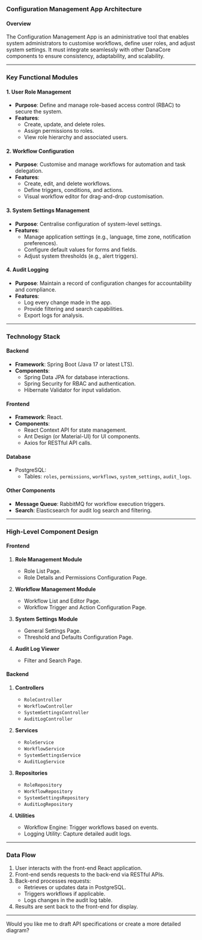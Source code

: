 ### Configuration Management App Architecture

#### **Overview**
The Configuration Management App is an administrative tool that enables system administrators to customise workflows, define user roles, and adjust system settings. It must integrate seamlessly with other DanaCore components to ensure consistency, adaptability, and scalability.

---

### **Key Functional Modules**

#### 1. **User Role Management**
- **Purpose**: Define and manage role-based access control (RBAC) to secure the system.
- **Features**:
  - Create, update, and delete roles.
  - Assign permissions to roles.
  - View role hierarchy and associated users.

#### 2. **Workflow Configuration**
- **Purpose**: Customise and manage workflows for automation and task delegation.
- **Features**:
  - Create, edit, and delete workflows.
  - Define triggers, conditions, and actions.
  - Visual workflow editor for drag-and-drop customisation.

#### 3. **System Settings Management**
- **Purpose**: Centralise configuration of system-level settings.
- **Features**:
  - Manage application settings (e.g., language, time zone, notification preferences).
  - Configure default values for forms and fields.
  - Adjust system thresholds (e.g., alert triggers).

#### 4. **Audit Logging**
- **Purpose**: Maintain a record of configuration changes for accountability and compliance.
- **Features**:
  - Log every change made in the app.
  - Provide filtering and search capabilities.
  - Export logs for analysis.

---

### **Technology Stack**

#### **Backend**
- **Framework**: Spring Boot (Java 17 or latest LTS).
- **Components**:
  - Spring Data JPA for database interactions.
  - Spring Security for RBAC and authentication.
  - Hibernate Validator for input validation.

#### **Frontend**
- **Framework**: React.
- **Components**:
  - React Context API for state management.
  - Ant Design (or Material-UI) for UI components.
  - Axios for RESTful API calls.

#### **Database**
- PostgreSQL:
  - Tables: `roles`, `permissions`, `workflows`, `system_settings`, `audit_logs`.

#### **Other Components**
- **Message Queue**: RabbitMQ for workflow execution triggers.
- **Search**: Elasticsearch for audit log search and filtering.

---

### **High-Level Component Design**

#### **Frontend**
1. **Role Management Module**
   - Role List Page.
   - Role Details and Permissions Configuration Page.

2. **Workflow Management Module**
   - Workflow List and Editor Page.
   - Workflow Trigger and Action Configuration Page.

3. **System Settings Module**
   - General Settings Page.
   - Threshold and Defaults Configuration Page.

4. **Audit Log Viewer**
   - Filter and Search Page.

#### **Backend**
1. **Controllers**
   - `RoleController`
   - `WorkflowController`
   - `SystemSettingsController`
   - `AuditLogController`

2. **Services**
   - `RoleService`
   - `WorkflowService`
   - `SystemSettingsService`
   - `AuditLogService`

3. **Repositories**
   - `RoleRepository`
   - `WorkflowRepository`
   - `SystemSettingsRepository`
   - `AuditLogRepository`

4. **Utilities**
   - Workflow Engine: Trigger workflows based on events.
   - Logging Utility: Capture detailed audit logs.

---

### **Data Flow**

1. User interacts with the front-end React application.
2. Front-end sends requests to the back-end via RESTful APIs.
3. Back-end processes requests:
   - Retrieves or updates data in PostgreSQL.
   - Triggers workflows if applicable.
   - Logs changes in the audit log table.
4. Results are sent back to the front-end for display.

---

Would you like me to draft API specifications or create a more detailed diagram?